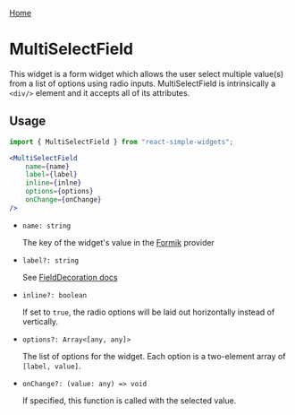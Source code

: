 [Home](../../../README.md)

# MultiSelectField

This widget is a form widget which allows the user select multiple value(s) from a list of options using radio inputs. MultiSelectField is intrinsically a `<div/>` element and it accepts all of its attributes.

## Usage

```jsx
import { MultiSelectField } from "react-simple-widgets";

<MultiSelectField
    name={name}
    label={label}
    inline={inlne}
    options={options}
    onChange={onChange}
/>
```

-   `name: string`

    The key of the widget's value in the [Formik](https://jaredpalmer.com/formik/) provider

- `label?: string`

  See [FieldDecoration docs](../field-decoration/field-decoration-usage.md)

-   `inline?: boolean`

    If set to `true`, the radio options will be laid out horizontally instead of vertically.

-   `options?: Array<[any, any]>`

    The list of options for the widget. Each option is a two-element array of `[label, value]`.
    
-   `onChange?: (value: any) => void`

    If specified, this function is called with the selected value.
